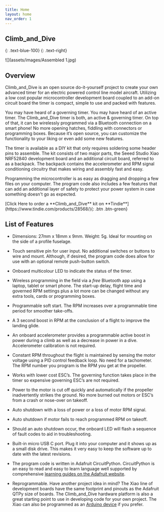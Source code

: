 ```yaml
---
title: Home
layout: home
nav_order: 1
---
```


## **Climb_and_Dive** ##
{: .text-blue-100}
{: .text-right}

![](assets/images/Assembled 1.jpg)

## Overview ##

Climb_and_Dive is an open source do-it-yourself project to create your own advanced timer for an electric powered control line model aircraft.  Utilizing a low cost popular microcontroller development board coupled to an add-on circuit board the timer is compact, simple to use and packed with features.

You may have heard of a governing timer.  You may have heard of an active timer.  The Climb_and_Dive timer is both, an active & governing timer.  On top of that, it can be wirelessly programmed via a Bluetooth connection on a smart phone!  No more opening hatches, fiddling with connectors or programming boxes.  Because it’s open source, you can customize the functionality to your liking or even add some new features.

The timer is available as a DIY kit that only requires soldering some header pins to assemble.  The kit consists of two major parts, the Seeed Studio Xiao NRF52840 development board and an additional circuit board, referred to as a backpack. The backpack contains the accelerometer and RPM signal conditioning circuitry that makes wiring and assembly fast and easy.

Programming the microcontroller is as easy as dragging and dropping a few files on your computer.  The program code also includes a few features that can add an additional layer of safety to protect your power system in case something doesn't go as expected.

<span class="fs-6">
[Click Here to order a **Climb_and_Dive** kit on **Tindie**](https://www.tindie.com/products/28568/){: .btn .btn-green}
</span>

## List of Features ##

- Dimensions: 27mm x 18mm x 9mm.  Weight: 5g.  Ideal for mounting on the side of a profile fuselage.

- Touch sensitive pin for user input.  No additional switches or buttons to wire and mount.  Although, if desired, the program code does allow for use with an optional remote push-button switch.

- Onboard multicolour LED to indicate the status of the timer.

- Wireless programming in the field via a *free* Bluetooth app using a laptop, tablet or smart phone. The start-up delay, flight time and governed RPM settings plus a lot more can be changed without any extra tools, cards or programming boxes.

- Programmable soft start.  The RPM increases over a programmable time period for smoother take-offs.

- A 3 second boost in RPM at the conclusion of a flight to improve the landing glide.

- An onboard accelerometer provides a programmable active boost in power during a climb as well as a decrease in power in a dive.  Accelerometer calibration is not required.

- Constant RPM throughout the flight is maintained by sensing the motor voltage using a PID control feedback loop.  No need for a tachometer.  The RPM number you program is the RPM you get at the propeller.

- Works with lower cost ESC’s.  The governing function takes place in the timer so expensive governing ESC’s are not required.

- Power to the motor is cut off quickly and automatically if the propeller inadvertently strikes the ground.  No more burned out motors or ESC’s from a crash or nose-over on takeoff.

- Auto shutdown with a loss of power or a loss of motor RPM signal.

- Auto shutdown if motor fails to reach programmed RPM on takeoff.

- Should an auto shutdown occur, the onboard LED will flash a sequence of fault codes to aid in troubleshooting.

- Built-in micro USB C port.  Plug it into your computer and it shows up as a small disk drive.   This makes it very easy to keep the software up to date with the latest revisions.

- The program code is written in Adafruit CircuitPython.  CircuitPython is an easy to read and easy to learn language well supported by comprehensive [learning guides on the Adafruit website][1].

- Reprogrammable.  Have another project idea in mind?  The Xiao line of development boards have the same footprint and pinouts as the Adafruit QTPy size of boards.  The Climb_and_Dive hardware platform is also a great starting point to use in developing code for your own project.  The Xiao can also be programmed as an [Arduino device][2] if you prefer.

[1]: https://learn.adafruit.com/
[2]: https://wiki.seeedstudio.com/XIAO_BLE/
